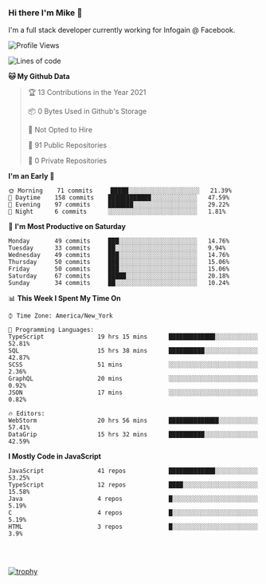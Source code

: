 ### Hi there I'm Mike 👋
I'm a full stack developer currently working for Infogain @ Facebook.

<!--START_SECTION:waka-->
![Profile Views](http://img.shields.io/badge/Profile%20Views-0-blue)

![Lines of code](https://img.shields.io/badge/From%20Hello%20World%20I%27ve%20Written-1.2%20million%20lines%20of%20code-blue)

**🐱 My Github Data** 

> 🏆 13 Contributions in the Year 2021
 > 
> 📦 0 Bytes Used in Github's Storage 
 > 
> 🚫 Not Opted to Hire
 > 
> 📜 91 Public Repositories 
 > 
> 🔑 0 Private Repositories  
 > 
**I'm an Early 🐤** 

```text
🌞 Morning    71 commits     █████░░░░░░░░░░░░░░░░░░░░   21.39% 
🌆 Daytime    158 commits    ████████████░░░░░░░░░░░░░   47.59% 
🌃 Evening    97 commits     ███████░░░░░░░░░░░░░░░░░░   29.22% 
🌙 Night      6 commits      ░░░░░░░░░░░░░░░░░░░░░░░░░   1.81%

```
📅 **I'm Most Productive on Saturday** 

```text
Monday       49 commits     ███░░░░░░░░░░░░░░░░░░░░░░   14.76% 
Tuesday      33 commits     ██░░░░░░░░░░░░░░░░░░░░░░░   9.94% 
Wednesday    49 commits     ███░░░░░░░░░░░░░░░░░░░░░░   14.76% 
Thursday     50 commits     ███░░░░░░░░░░░░░░░░░░░░░░   15.06% 
Friday       50 commits     ███░░░░░░░░░░░░░░░░░░░░░░   15.06% 
Saturday     67 commits     █████░░░░░░░░░░░░░░░░░░░░   20.18% 
Sunday       34 commits     ██░░░░░░░░░░░░░░░░░░░░░░░   10.24%

```


📊 **This Week I Spent My Time On** 

```text
⌚︎ Time Zone: America/New_York

💬 Programming Languages: 
TypeScript               19 hrs 15 mins      █████████████░░░░░░░░░░░░   52.81% 
SQL                      15 hrs 38 mins      ██████████░░░░░░░░░░░░░░░   42.87% 
SCSS                     51 mins             ░░░░░░░░░░░░░░░░░░░░░░░░░   2.36% 
GraphQL                  20 mins             ░░░░░░░░░░░░░░░░░░░░░░░░░   0.92% 
JSON                     17 mins             ░░░░░░░░░░░░░░░░░░░░░░░░░   0.82%

🔥 Editors: 
WebStorm                 20 hrs 56 mins      ██████████████░░░░░░░░░░░   57.41% 
DataGrip                 15 hrs 32 mins      ██████████░░░░░░░░░░░░░░░   42.59%

```

**I Mostly Code in JavaScript** 

```text
JavaScript               41 repos            █████████████░░░░░░░░░░░░   53.25% 
TypeScript               12 repos            ████░░░░░░░░░░░░░░░░░░░░░   15.58% 
Java                     4 repos             █░░░░░░░░░░░░░░░░░░░░░░░░   5.19% 
C                        4 repos             █░░░░░░░░░░░░░░░░░░░░░░░░   5.19% 
HTML                     3 repos             █░░░░░░░░░░░░░░░░░░░░░░░░   3.9%

```



<!--END_SECTION:waka-->

##### &nbsp;
[![trophy](https://github-profile-trophy.vercel.app/?username=uptonm&theme=dracula)](https://github.com/ryo-ma/github-profile-trophy)
